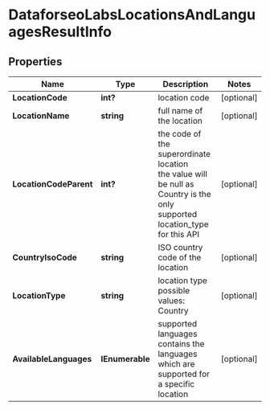 # DataforseoLabsLocationsAndLanguagesResultInfo


## Properties

| Name | Type | Description | Notes |
|------------ | ------------- | ------------- | -------------|
**LocationCode** | **int?** | location code |[optional]|
**LocationName** | **string** | full name of the location |[optional]|
**LocationCodeParent** | **int?** | the code of the superordinate location<br>the value will be null as Country is the only supported location_type for this API |[optional]|
**CountryIsoCode** | **string** | ISO country code of the location |[optional]|
**LocationType** | **string** | location type<br>possible values:<br>Country |[optional]|
**AvailableLanguages** | **IEnumerable<AvailableLanguages>** | supported languages<br>contains the languages which are supported for a specific location |[optional]|